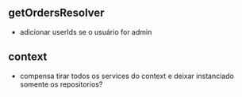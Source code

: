 ## getOrdersResolver
* adicionar userIds se o usuário for admin

## context
* compensa tirar todos os services do context e deixar instanciado somente os repositorios?

